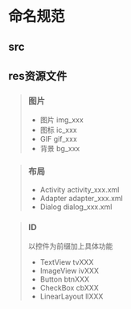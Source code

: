 # 命名规范
## src



## res资源文件
> ### 图片
> * 图片 img_xxx 
> * 图标 ic_xxx 
> * GIF gif_xxx 
> * 背景 bg_xxx 

> ### 布局
> * Activity activity_xxx.xml
> * Adapter adapter_xxx.xml
> * Dialog dialog_xxx.xml

> ### ID
> 以控件为前缀加上具体功能
> * TextView tvXXX
> * ImageView ivXXX
> * Button btnXXX
> * CheckBox cbXXX
> * LinearLayout llXXX
